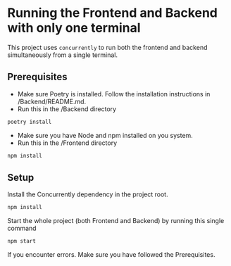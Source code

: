 # Running the Frontend and Backend with only one terminal

This project uses `concurrently` to run both the frontend and backend simultaneously from a single terminal.

## Prerequisites

- Make sure Poetry is installed. Follow the installation instructions in /Backend/README.md.
- Run this in the /Backend directory

```bash
poetry install
```

- Make sure you have Node and npm installed on you system.
- Run this in the /Frontend directory

```bash
npm install
```

## Setup

Install the Concurrently dependency in the project root.

```bash
npm install
```

Start the whole project (both Frontend and Backend) by running this single command

```bash
npm start
```

If you encounter errors. Make sure you have followed the Prerequisites.

